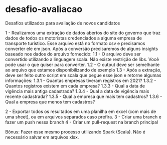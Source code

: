 # desafio-avaliacao
Desafios utilizados para avaliação de novos candidatos

1 - Realizamos uma extração de dados abertos do site do governo que traz dados de todos os motoristas credenciados a alguma empresa de transporte turístico. Esse arquivo está no formato csv e precisamos converter ele em json. Após a conversão precisaremos de alguns insights baseado nos dados do arquivo fornecido:
1.1 - O arquivo deve ser convertido utilizando a linguagem scala. Não existe restrição de libs. Você pode usar o que quiser para converter.
1.2 - O output deve ser semelhante ao arquivo que estamos disponibilizando de exemplo
1.3 - Após a extração, deve ser feito outro script em scala que pegue esse json e retorne algumas informações:
1.3.1 - Quantas empresas tiveram registros em 2021?
1.3.2 - Quantos registros existem em cada empresa?
1.3.3 - Qual a data de vigência mais antiga cadastrada?
1.3.4 - Qual a data de vigência mais recente cadastrada?
1.3.5 - Qual a empresa que mais tem cadastros?
1.3.6 - Qual a empresa que menos tem cadastros?

2 - Exportar todos os resultados em uma planilha em excel (com mais de uma sheet), ou em arquivos separados caso prefira.
3 - Criar uma branch e fazer um push nessa branch
4 - Criar um pull-request na branch principal

Bônus: Fazer esse mesmo processo utilizando Spark (Scala). Não é necessário salvar em arquivos xlsx.
